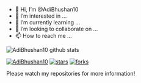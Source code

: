 - 👋 Hi, I’m @AdiBhushan10
- 👀 I’m interested in ...
- 🌱 I’m currently learning ...
- 💞️ I’m looking to collaborate on ...
- 📫 How to reach me ...

<!---
AdiBhushan10/AdiBhushan10 is a ✨ special ✨ repository because its `README.md` (this file) appears on your GitHub profile.
You can click the Preview link to take a look at your changes.
--->

![AdiBhushan10 github stats](https://github-readme-stats.vercel.app/api?username=AdiBhushan10&show_icons=true&theme=buefy&count_private=true)  

[![AdiBhushan10](https://img.shields.io/static/v1?label=AdiBhushan10&message=Ignareo&color=green&logo=github)](https://github.com/AdiBhushan10)
[![stars](https://img.shields.io/github/stars/AdiBhushan10?style=social)](https://github.com/AdiBhushan10)
[![forks](https://img.shields.io/github/forks/AdiBhushan10?style=social)](https://github.com/AdiBhushan10)

Please watch my repositories for more information!
